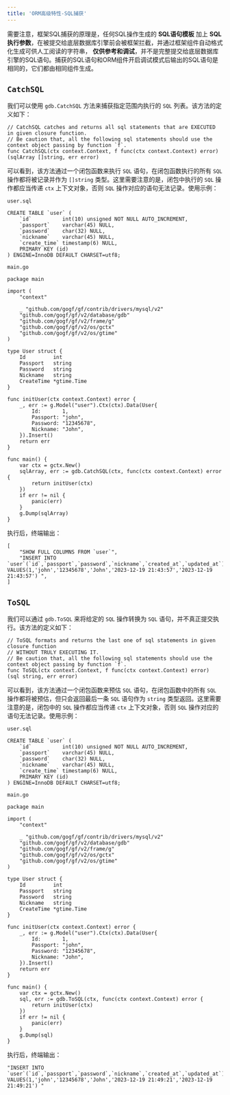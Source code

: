```yaml
---
title: 'ORM高级特性-SQL捕获'
---
```


需要注意，框架SQL捕获的原理是，任何SQL操作生成的 **SQL语句模板** 加上 **SQL执行参数**，在被提交给底层数据库引擎前会被框架拦截，并通过框架组件自动格式化生成可供人工阅读的字符串， **仅供参考和调试**，并不是完整提交给底层数据库引擎的SQL语句。捕获的SQL语句和ORM组件开启调试模式后输出的SQL语句是相同的，它们都由相同组件生成。

## `CatchSQL`

我们可以使用 `gdb.CatchSQL` 方法来捕获指定范围内执行的 `SQL` 列表。该方法的定义如下：

```
// CatchSQL catches and returns all sql statements that are EXECUTED in given closure function.
// Be caution that, all the following sql statements should use the context object passing by function `f`.
func CatchSQL(ctx context.Context, f func(ctx context.Context) error) (sqlArray []string, err error)
```

可以看到，该方法通过一个闭包函数来执行 `SQL` 语句，在闭包函数执行的所有 `SQL` 操作都将被记录并作为 `[]string` 类型。这里需要注意的是，闭包中执行的 `SQL` 操作都应当传递 `ctx` 上下文对象，否则 `SQL` 操作对应的语句无法记录。使用示例：

`user.sql`

```
CREATE TABLE `user` (
    `id`          int(10) unsigned NOT NULL AUTO_INCREMENT,
    `passport`    varchar(45) NULL,
    `password`    char(32) NULL,
    `nickname`    varchar(45) NULL,
    `create_time` timestamp(6) NULL,
    PRIMARY KEY (id)
) ENGINE=InnoDB DEFAULT CHARSET=utf8;
```

`main.go`

```
package main

import (
	"context"

	_ "github.com/gogf/gf/contrib/drivers/mysql/v2"
	"github.com/gogf/gf/v2/database/gdb"
	"github.com/gogf/gf/v2/frame/g"
	"github.com/gogf/gf/v2/os/gctx"
	"github.com/gogf/gf/v2/os/gtime"
)

type User struct {
	Id         int
	Passport   string
	Password   string
	Nickname   string
	CreateTime *gtime.Time
}

func initUser(ctx context.Context) error {
	_, err := g.Model("user").Ctx(ctx).Data(User{
		Id:       1,
		Passport: "john",
		Password: "12345678",
		Nickname: "John",
	}).Insert()
	return err
}

func main() {
	var ctx = gctx.New()
	sqlArray, err := gdb.CatchSQL(ctx, func(ctx context.Context) error {
		return initUser(ctx)
	})
	if err != nil {
		panic(err)
	}
	g.Dump(sqlArray)
}
```

执行后，终端输出：

```
[
    "SHOW FULL COLUMNS FROM `user`",
    "INSERT INTO `user`(`id`,`passport`,`password`,`nickname`,`created_at`,`updated_at`) VALUES(1,'john','12345678','John','2023-12-19 21:43:57','2023-12-19 21:43:57') ",
]
```

## `ToSQL`

我们可以通过 `gdb.ToSQL` 来将给定的 `SQL` 操作转换为 `SQL` 语句，并不真正提交执行。该方法的定义如下：

```
// ToSQL formats and returns the last one of sql statements in given closure function
// WITHOUT TRULY EXECUTING IT.
// Be caution that, all the following sql statements should use the context object passing by function `f`.
func ToSQL(ctx context.Context, f func(ctx context.Context) error) (sql string, err error)
```

可以看到，该方法通过一个闭包函数来预估 `SQL` 语句，在闭包函数中的所有 `SQL` 操作都将被预估，但只会返回最后一条 `SQL` 语句作为 `string` 类型返回。这里需要注意的是，闭包中的 `SQL` 操作都应当传递 `ctx` 上下文对象，否则 `SQL` 操作对应的语句无法记录。使用示例：

`user.sql`

```
CREATE TABLE `user` (
    `id`          int(10) unsigned NOT NULL AUTO_INCREMENT,
    `passport`    varchar(45) NULL,
    `password`    char(32) NULL,
    `nickname`    varchar(45) NULL,
    `create_time` timestamp(6) NULL,
    PRIMARY KEY (id)
) ENGINE=InnoDB DEFAULT CHARSET=utf8;
```

`main.go`

```
package main

import (
	"context"

	_ "github.com/gogf/gf/contrib/drivers/mysql/v2"
	"github.com/gogf/gf/v2/database/gdb"
	"github.com/gogf/gf/v2/frame/g"
	"github.com/gogf/gf/v2/os/gctx"
	"github.com/gogf/gf/v2/os/gtime"
)

type User struct {
	Id         int
	Passport   string
	Password   string
	Nickname   string
	CreateTime *gtime.Time
}

func initUser(ctx context.Context) error {
	_, err := g.Model("user").Ctx(ctx).Data(User{
		Id:       1,
		Passport: "john",
		Password: "12345678",
		Nickname: "John",
	}).Insert()
	return err
}

func main() {
	var ctx = gctx.New()
	sql, err := gdb.ToSQL(ctx, func(ctx context.Context) error {
		return initUser(ctx)
	})
	if err != nil {
		panic(err)
	}
	g.Dump(sql)
}
```

执行后，终端输出：

```
"INSERT INTO `user`(`id`,`passport`,`password`,`nickname`,`created_at`,`updated_at`) VALUES(1,'john','12345678','John','2023-12-19 21:49:21','2023-12-19 21:49:21') "
```